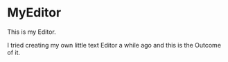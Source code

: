 # MyEditor
This is my Editor.

I tried creating my own little text Editor a while ago and this is the Outcome of it.
